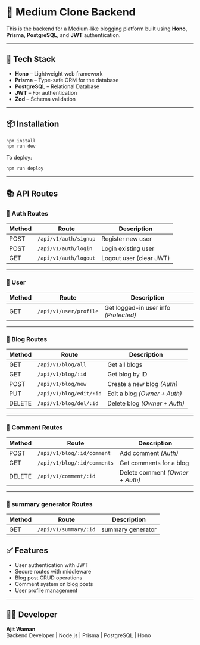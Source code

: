 # 📝 Medium Clone Backend

This is the backend for a Medium-like blogging platform built using **Hono**, **Prisma**, **PostgreSQL**, and **JWT** authentication.

---

## 🚀 Tech Stack

- **Hono** – Lightweight web framework
- **Prisma** – Type-safe ORM for the database
- **PostgreSQL** – Relational Database
- **JWT** – For authentication
- **Zod** – Schema validation

---

## 📦 Installation

```bash
npm install
npm run dev
```

To deploy:

```bash
npm run deploy
```

---

## 📚 API Routes

### 🔐 Auth Routes

| Method | Route                 | Description             |
| ------ | --------------------- | ----------------------- |
| POST   | `/api/v1/auth/signup` | Register new user       |
| POST   | `/api/v1/auth/login`  | Login existing user     |
| GET    | `/api/v1/auth/logout` | Logout user (clear JWT) |

---

### 👤 User

| Method | Route                  | Description                           |
| ------ | ---------------------- | ------------------------------------- |
| GET    | `/api/v1/user/profile` | Get logged-in user info _(Protected)_ |

---

### 📝 Blog Routes

| Method | Route                   | Description                  |
| ------ | ----------------------- | ---------------------------- |
| GET    | `/api/v1/blog/all`      | Get all blogs                |
| GET    | `/api/v1/blog/:id`      | Get blog by ID               |
| POST   | `/api/v1/blog/new`      | Create a new blog _(Auth)_   |
| PUT    | `/api/v1/blog/edit/:id` | Edit a blog _(Owner + Auth)_ |
| DELETE | `/api/v1/blog/del/:id`  | Delete blog _(Owner + Auth)_ |

---

### 💬 Comment Routes

| Method | Route                       | Description                     |
| ------ | --------------------------- | ------------------------------- |
| POST   | `/api/v1/blog/:id/comment`  | Add comment _(Auth)_            |
| GET    | `/api/v1/blog/:id/comments` | Get comments for a blog         |
| DELETE | `/api/v1/comment/:id`       | Delete comment _(Owner + Auth)_ |

---

### 💬 summary generator Routes

| Method | Route                 | Description       |
| ------ | --------------------- | ----------------- |
| GET    | `/api/v1/summary/:id` | summary generator |

## ✅ Features

- User authentication with JWT
- Secure routes with middleware
- Blog post CRUD operations
- Comment system on blog posts
- User profile management

---

## 👨‍💻 Developer

**Ajit Waman**  
Backend Developer | Node.js | Prisma | PostgreSQL | Hono
